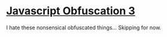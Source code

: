 # [Javascript Obfuscation 3](https://www.root-me.org/en/Challenges/Web-Client/Javascript-Obfuscation-3)

I hate these nonsensical obfuscated things... Skipping for now.
